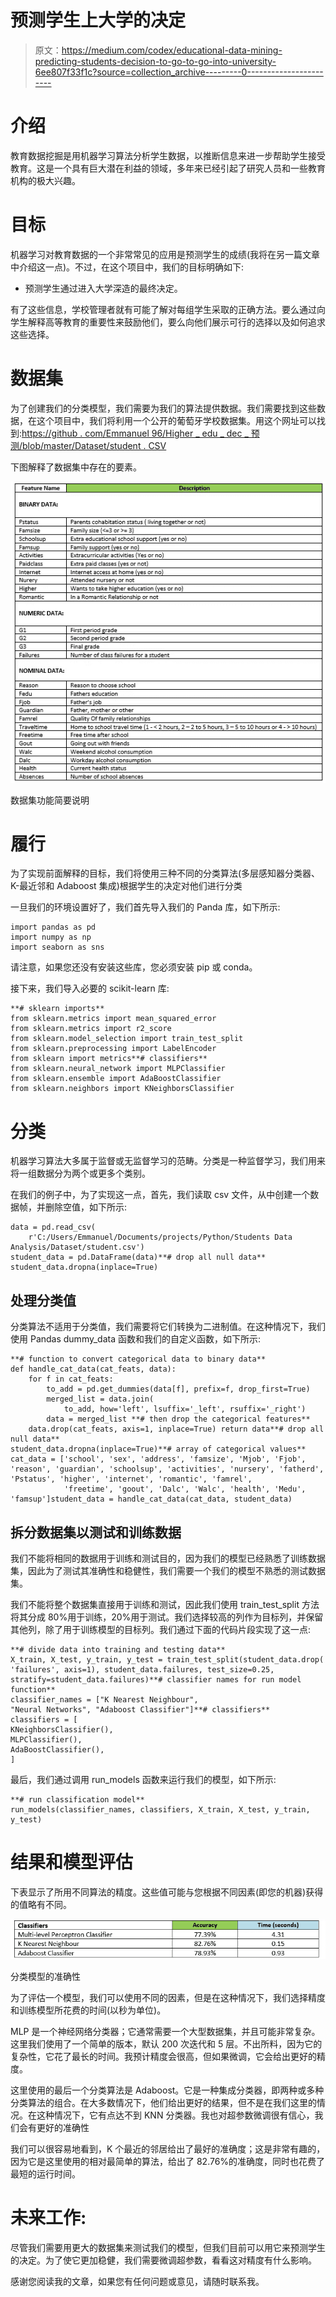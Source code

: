 # 预测学生上大学的决定

> 原文：<https://medium.com/codex/educational-data-mining-predicting-students-decision-to-go-to-go-into-university-6ee807f33f1c?source=collection_archive---------0----------------------->

# 介绍

教育数据挖掘是用机器学习算法分析学生数据，以推断信息来进一步帮助学生接受教育。这是一个具有巨大潜在利益的领域，多年来已经引起了研究人员和一些教育机构的极大兴趣。

# 目标

机器学习对教育数据的一个非常常见的应用是预测学生的成绩(我将在另一篇文章中介绍这一点)。不过，在这个项目中，我们的目标明确如下:

*   预测学生通过进入大学深造的最终决定。

有了这些信息，学校管理者就有可能了解对每组学生采取的正确方法。要么通过向学生解释高等教育的重要性来鼓励他们，要么向他们展示可行的选择以及如何追求这些选择。

# **数据集**

为了创建我们的分类模型，我们需要为我们的算法提供数据。我们需要找到这些数据，在这个项目中，我们将利用一个公开的葡萄牙学校数据集。用这个网址可以找到:[https://github . com/Emmanuel 96/Higher _ edu _ dec _ 预测/blob/master/Dataset/student . CSV](https://github.com/Emmanuel96/Higher_edu_dec_prediction/blob/master/Dataset/student.csv)

下图解释了数据集中存在的要素。

![](img/024a03f2f77f265126b2b021849912f6.png)

数据集功能简要说明

# 履行

为了实现前面解释的目标，我们将使用三种不同的分类算法(多层感知器分类器、K-最近邻和 Adaboost 集成)根据学生的决定对他们进行分类

一旦我们的环境设置好了，我们首先导入我们的 Panda 库，如下所示:

```
import pandas as pd
import numpy as np
import seaborn as sns
```

请注意，如果您还没有安装这些库，您必须安装 pip 或 conda。

接下来，我们导入必要的 scikit-learn 库:

```
**# sklearn imports**
from sklearn.metrics import mean_squared_error
from sklearn.metrics import r2_score
from sklearn.model_selection import train_test_split
from sklearn.preprocessing import LabelEncoder
from sklearn import metrics**# classifiers**
from sklearn.neural_network import MLPClassifier
from sklearn.ensemble import AdaBoostClassifier
from sklearn.neighbors import KNeighborsClassifier
```

# 分类

机器学习算法大多属于监督或无监督学习的范畴。分类是一种监督学习，我们用来将一组数据分为两个或更多个类别。

在我们的例子中，为了实现这一点，首先，我们读取 csv 文件，从中创建一个数据帧，并删除空值，如下所示:

```
data = pd.read_csv(
    r'C:/Users/Emmanuel/Documents/projects/Python/Students Data Analysis/Dataset/student.csv')
student_data = pd.DataFrame(data)**# drop all null data**
student_data.dropna(inplace=True)
```

## 处理分类值

分类算法不适用于分类值，我们需要将它们转换为二进制值。在这种情况下，我们使用 Pandas dummy_data 函数和我们的自定义函数，如下所示:

```
**# function to convert categorical data to binary data**
def handle_cat_data(cat_feats, data):
    for f in cat_feats:
        to_add = pd.get_dummies(data[f], prefix=f, drop_first=True)
        merged_list = data.join(
            to_add, how='left', lsuffix='_left', rsuffix='_right')
        data = merged_list **# then drop the categorical features**
    data.drop(cat_feats, axis=1, inplace=True) return data**# drop all null data**
student_data.dropna(inplace=True)**# array of categorical values**
cat_data = ['school', 'sex', 'address', 'famsize', 'Mjob', 'Fjob', 'reason', 'guardian', 'schoolsup', 'activities', 'nursery', 'fatherd', 'Pstatus', 'higher', 'internet', 'romantic', 'famrel',
            'freetime', 'goout', 'Dalc', 'Walc', 'health', 'Medu', 'famsup']student_data = handle_cat_data(cat_data, student_data)
```

## 拆分数据集以测试和训练数据

我们不能将相同的数据用于训练和测试目的，因为我们的模型已经熟悉了训练数据集，因此为了测试其准确性和稳健性，我们需要一个我们的模型不熟悉的测试数据集。

我们不能将整个数据集直接用于训练和测试，因此我们使用 train_test_split 方法将其分成 80%用于训练，20%用于测试。我们选择较高的列作为目标列，并保留其他列，除了用于训练模型的目标列。我们通过下面的代码片段实现了这一点:

```
**# divide data into training and testing data**
X_train, X_test, y_train, y_test = train_test_split(student_data.drop(
'failures', axis=1), student_data.failures, test_size=0.25, stratify=student_data.failures)**# classifier names for run model function**
classifier_names = ["K Nearest Neighbour",
"Neural Networks", "Adaboost Classifier"]**# classifiers**
classifiers = [
KNeighborsClassifier(),
MLPClassifier(),
AdaBoostClassifier(),
]
```

最后，我们通过调用 run_models 函数来运行我们的模型，如下所示:

```
**# run classification model**
run_models(classifier_names, classifiers, X_train, X_test, y_train, y_test)
```

# 结果和模型评估

下表显示了所用不同算法的精度。这些值可能与您根据不同因素(即您的机器)获得的值略有不同。

![](img/0b89b39b66902d441c027affea5807b9.png)

分类模型的准确性

为了评估一个模型，我们可以使用不同的因素，但是在这种情况下，我们选择精度和训练模型所花费的时间(以秒为单位)。

MLP 是一个神经网络分类器；它通常需要一个大型数据集，并且可能非常复杂。这里我们使用了一个简单的版本，默认 200 次迭代和 5 层。不出所料，因为它的复杂性，它花了最长的时间。我预计精度会很高，但如果微调，它会给出更好的精度。

这里使用的最后一个分类算法是 Adaboost。它是一种集成分类器，即两种或多种分类算法的组合。在大多数情况下，他们给出更好的结果，但不是在我们这里的情况。在这种情况下，它有点达不到 KNN 分类器。我也对超参数微调很有信心，我们会有更好的准确性

我们可以很容易地看到，K 个最近的邻居给出了最好的准确度；这是非常有趣的，因为它是这里使用的相对最简单的算法，给出了 82.76%的准确度，同时也花费了最短的运行时间。

# **未来工作:**

尽管我们需要用更大的数据集来测试我们的模型，但我们目前可以用它来预测学生的决定。为了使它更加稳健，我们需要微调超参数，看看这对精度有什么影响。

感谢您阅读我的文章，如果您有任何问题或意见，请随时联系我。